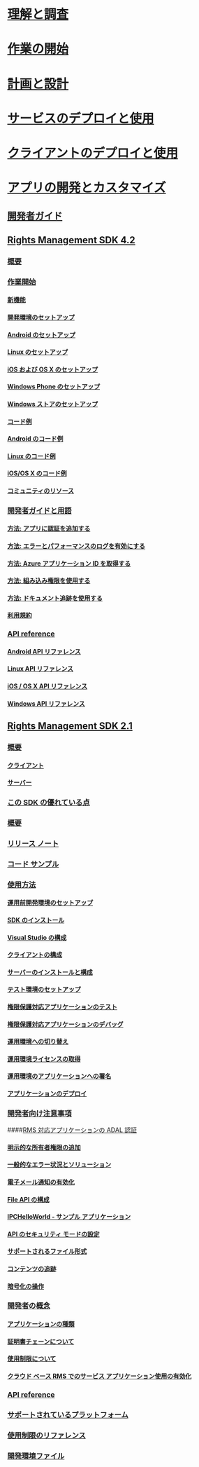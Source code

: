 # [理解と調査](/rights-management/understand-explore/azure-rights-management)
# [作業の開始](/rights-management/get-started/requirements-azure-rms)
# [計画と設計](/rights-management/plan-design/deployment-roadmap)
# [サービスのデプロイと使用](/rights-management/deploy-use/activate-service)
# [クライアントのデプロイと使用](/rights-management/rms-client/use-client)
# [アプリの開発とカスタマイズ](developers-guide.md)
## [開発者ガイド](developers-guide.md)
## [Rights Management SDK 4.2](active-directory-rights-management-services-multi-platform-thin-client-sdk-portal.md)
### [概要](overview.md)
### [作業開始](get-started.md)
#### [新機能](release-notes.md)
#### [開発環境のセットアップ](setup-Developer-environment.md)
#### [Android のセットアップ](android-sdk.md)
#### [Linux のセットアップ](linux-setup.md)
#### [iOS および OS X のセットアップ](ios-sdk.md)
#### [Windows Phone のセットアップ](windows-phone-apps.md)
#### [Windows ストアのセットアップ](winrt-sdk.md)
#### [コード例](code-examples.md)
#### [Android のコード例](android-code.md)
#### [Linux のコード例](linux-c-code-examples.md)
#### [iOS/OS X のコード例](ios-os-x-code-examples.md)
#### [コミュニティのリソース](community-resources.md)
### [開発者ガイドと用語](core-concepts.md)
#### [方法: アプリに認証を追加する](authentication-integration.md)
#### [方法: エラーとパフォーマンスのログを有効にする](enabling-logging.md)
#### [方法: Azure アプリケーション ID を取得する](application-id.md)
#### [方法: 組み込み権限を使用する](built-in-rights-usage-restriction-reference.md)
#### [方法: ドキュメント追跡を使用する](how-to-use-document-tracking.md)
#### [利用規約](terms.md)
### [API reference](api-reference-4-2.md)
#### [Android API リファレンス](android-namespaces.md)
#### [Linux API リファレンス](linux-c-api-reference.md)
#### [iOS / OS X API リファレンス](/rights-management/sdk/4.2/api/iOS/iOS)
#### [Windows API リファレンス](/rights-management/sdk/4.2/api/winrt/Microsoft.RightsManagement)
## [Rights Management SDK 2.1](microsoft-information-protection-and-control-client-portal.md)
### [概要](ad-rms-overview.md)
#### [クライアント](ad-rms-client.md)
#### [サーバー](ad-rms-server.md)
### [この SDK の優れている点](differences-between-ad-rms-and-ad-rms-2-0.md)
### [概要](getting-started-with-ad-rms-2-0.md)
### [リリース ノート](release-notes-rtm.md)
### [コード サンプル](samples.md)
### [使用方法](how-to-use-msipc.md)
#### [運用前開発環境のセットアップ](how-to-set-up-the-pre-production-Development-environment.md)
#### [SDK のインストール](create-your-first-rights-aware-application.md)
#### [Visual Studio の構成](how-to-configure-a-visual-studio-project-to-use-the-ad-rms-sdk-2-0.md)
#### [クライアントの構成](how-to-configure-the-ad-rms-client-2-0.md)
#### [サーバーのインストールと構成](how-to-install-and-configure-an-rms-server.md)
#### [テスト環境のセットアップ](how-to-set-up-your-test-environment.md)
#### [権限保護対応アプリケーションのテスト](running-your-first-application.md)
#### [権限保護対応アプリケーションのデバッグ](debugging-applications-that-use-ad-rms.md)
#### [運用環境への切り替え](switching-to-the-production-environment.md)
#### [運用環境ライセンスの取得](obtaining-a-production-license.md)
#### [運用環境のアプリケーションへの署名](signing-your-application-for-production.md)
#### [アプリケーションのデプロイ](deploying-your-application.md)
### [開発者向け注意事項](Developer-notes.md)
####[RMS 対応アプリケーションの ADAL 認証](adal-auth.md)
#### [明示的な所有者権限の追加](add-explicit-owner-rights.md)
#### [一般的なエラー状況とソリューション](common-error-conditions-and-solutions.md)
#### [電子メール通知の有効化](how-to-enable-email-notification.md)
#### [File API の構成](file-api-configuration.md)
#### [IPCHelloWorld - サンプル アプリケーション](how-to-build-your-first-application.md)
#### [API のセキュリティ モードの設定](setting-the-api-security-mode-api-mode.md)
#### [サポートされるファイル形式](supported-file-formats.md)
#### [コンテンツの追跡](tracking-content.md)
#### [暗号化の操作](working-with-encryption.md)
### [開発者の概念](ad-rms-concepts-nav.md)
#### [アプリケーションの種類](application-types.md)
#### [証明書チェーンについて](understanding-certificate-chains.md)
#### [使用制限について](understanding-usage-restrictions.md)
#### [クラウド ベース RMS でのサービス アプリケーション使用の有効化](how-to-use-file-api-with-aadrm-cloud.md)
### [API reference](api-reference-2-1.md)
### [サポートされているプラットフォーム](supported-platforms.md)
### [使用制限のリファレンス](usage-restriction-reference.md)
### [開発環境ファイル](sdk-elements.md)


<!--HONumber=May16_HO2-->


